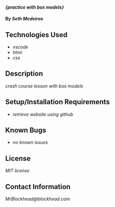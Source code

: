 #### _{practice with box models}_

#### By _Seth Medeiros_

## Technologies Used

* _vscode_
* _html_
* _css_

## Description

_crash course lesson with box models_

## Setup/Installation Requirements

* _retrieve website using github_


## Known Bugs

* _no known issues_

## License

_MIT license_

## Contact Information

_MrBlockhead@blockhead.com_

